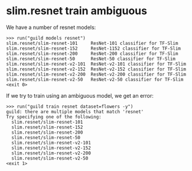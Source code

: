 # slim.resnet train ambiguous

We have a number of resnet models:

    >>> run("guild models resnet")
    slim.resnet/slim-resnet-101     ResNet-101 classifier for TF-Slim
    slim.resnet/slim-resnet-152     ResNet-1152 classifier for TF-Slim
    slim.resnet/slim-resnet-200     ResNet-200 classifier for TF-Slim
    slim.resnet/slim-resnet-50      ResNet-50 classifier for TF-Slim
    slim.resnet/slim-resnet-v2-101  ResNet-v2-101 classifier for TF-Slim
    slim.resnet/slim-resnet-v2-152  ResNet-v2-152 classifier for TF-Slim
    slim.resnet/slim-resnet-v2-200  ResNet-v2-200 classifier for TF-Slim
    slim.resnet/slim-resnet-v2-50   ResNet-v2-50 classifier for TF-Slim
    <exit 0>

If we try to train using an ambiguous model, we get an error:

    >>> run("guild train resnet dataset=flowers -y")
    guild: there are multiple models that match 'resnet'
    Try specifying one of the following:
      slim.resnet/slim-resnet-101
      slim.resnet/slim-resnet-152
      slim.resnet/slim-resnet-200
      slim.resnet/slim-resnet-50
      slim.resnet/slim-resnet-v2-101
      slim.resnet/slim-resnet-v2-152
      slim.resnet/slim-resnet-v2-200
      slim.resnet/slim-resnet-v2-50
    <exit 1>
